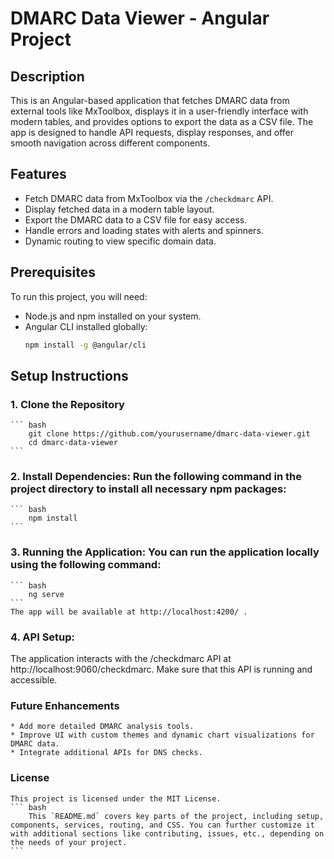 # DMARC Data Viewer - Angular Project

## Description
This is an Angular-based application that fetches DMARC data from external tools like MxToolbox, displays it in a user-friendly interface with modern tables, and provides options to export the data as a CSV file. The app is designed to handle API requests, display responses, and offer smooth navigation across different components.

## Features
- Fetch DMARC data from MxToolbox via the `/checkdmarc` API.
- Display fetched data in a modern table layout.
- Export the DMARC data to a CSV file for easy access.
- Handle errors and loading states with alerts and spinners.
- Dynamic routing to view specific domain data.

## Prerequisites
To run this project, you will need:

- Node.js and npm installed on your system.
- Angular CLI installed globally:  
  ```bash
  npm install -g @angular/cli

## Setup Instructions
### 1. Clone the Repository

    ``` bash
        git clone https://github.com/yourusername/dmarc-data-viewer.git
        cd dmarc-data-viewer
    ```

### 2. Install Dependencies: Run the following command in the project directory to install all necessary npm packages:

    ``` bash
        npm install
    ```

### 3. Running the Application: You can run the application locally using the following command:

    ``` bash
        ng serve
    ```
    The app will be available at http://localhost:4200/ .

### 4. API Setup: 
The application interacts with the /checkdmarc API at http://localhost:9060/checkdmarc. Make sure that this API is running and accessible.


### Future Enhancements
    * Add more detailed DMARC analysis tools.
    * Improve UI with custom themes and dynamic chart visualizations for DMARC data.
    * Integrate additional APIs for DNS checks.

### License
    This project is licensed under the MIT License.
    ``` bash
        This `README.md` covers key parts of the project, including setup, components, services, routing, and CSS. You can further customize it with additional sections like contributing, issues, etc., depending on the needs of your project.
    ```
